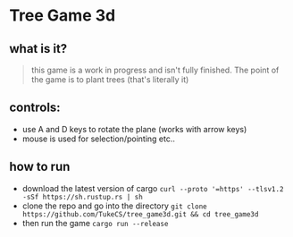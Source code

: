 # Tree Game 3d

## what is it?

> this game is a work in progress and isn't fully finished. The point of the game is to plant trees (that's literally it)

## controls:

- use A and D keys to rotate the plane (works with arrow keys)
- mouse is used for selection/pointing etc..

## how to run

- download the latest version of cargo
  `curl --proto '=https' --tlsv1.2 -sSf https://sh.rustup.rs | sh`
- clone the repo and go into the directory
  `git clone https://github.com/TukeCS/tree_game3d.git && cd tree_game3d`
- then run the game
  `cargo run --release`
